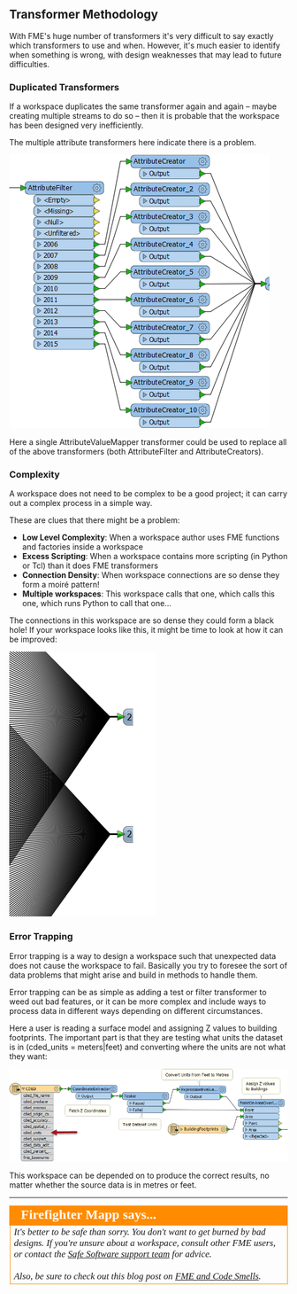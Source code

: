 ## Transformer Methodology ##

With FME's huge number of transformers it's very difficult to say exactly which transformers to use and when. However, it's much easier to identify when something is wrong, with design weaknesses that may lead to future difficulties.


### Duplicated Transformers ###
If a workspace duplicates the same transformer again and again – maybe creating multiple streams to do so – then it is probable that the workspace has been designed very inefficiently.

The multiple attribute transformers here indicate there is a problem.

![](./Images/Img3.35.DuplicatedTransformer.png)

Here a single AttributeValueMapper transformer could be used to replace all of the above transformers (both AttributeFilter and AttributeCreators).


### Complexity ###
A workspace does not need to be complex to be a good project; it can carry out a complex process in a simple way. 

These are clues that there might be a problem:

- **Low Level Complexity**: When a workspace author uses FME functions and factories inside a workspace
- **Excess Scripting**: When a workspace contains more scripting (in Python or Tcl) than it does FME transformers
- **Connection Density**: When workspace connections are so dense they form a moiré pattern!
- **Multiple workspaces**: This workspace calls that one, which calls this one, which runs Python to call that one...

The connections in this workspace are so dense they could form a black hole! If your workspace looks like this, it might be time to look at how it can be improved:

![](./Images/Img3.36.ComplexConnections.png)


### Error Trapping ###
Error trapping is a way to design a workspace such that unexpected data does not cause the workspace to fail. Basically you try to foresee the sort of data problems that might arise and build in methods to handle them.

Error trapping can be as simple as adding a test or filter transformer to weed out bad features, or it can be more complex and include ways to process data in different ways depending on different circumstances.

Here a user is reading a surface model and assigning Z values to building footprints. The important part is that they are testing what units the dataset is in (cded_units = meters|feet) and converting where the units are not what they want:

![](./Images/Img3.37.ErrorTrappedWorkspace.png)

This workspace can be depended on to produce the correct results, no matter whether the source data is in metres or feet.


---

<!--Person X Says Section-->

<table style="border-spacing: 0px">
<tr>
<td style="vertical-align:middle;background-color:darkorange;border: 2px solid darkorange">
<i class="fa fa-quote-left fa-lg fa-pull-left fa-fw" style="color:white;padding-right: 12px;vertical-align:text-top"></i>
<span style="color:white;font-size:x-large;font-weight: bold;font-family:serif">Firefighter Mapp says...</span>
</td>
</tr>

<tr>
<td style="border: 1px solid darkorange">
<span style="font-family:serif; font-style:italic; font-size:larger">
It's better to be safe than sorry. You don't want to get burned by bad designs. If you're unsure about a workspace, consult other FME users, or contact the <a href="http://www.safe.com/support">Safe Software support team</a> for advice.
<br><br>Also, be sure to check out this blog post on <a href="https://blog.safe.com/2015/06/fmeevangelist136/">FME and Code Smells</a>.</span>
</td>
</tr>
</table>

